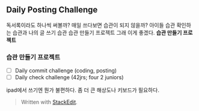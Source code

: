 ## Daily Posting Challenge
독서록이라도 하나씩 써볼까?
매일 쓰다보면 습관이 되지 않을까?
아이들 습관 확인하는 습관과
나의 글 쓰기 습관
습관 만들기 프로젝트
그래 이게 좋겠다.
**습관 만들기 프로젝트**

### 습관 만들기 프로젝트
- [ ] Daily commit challenge (coding, posting)
- [ ] Daily check challenge (42jrs; four 2 juniors)

ipad에서 쓰기엔 뭔가 불편하다.
좀 더 큰 해상도나 키보드가 필요하다.
> Written with [StackEdit](https://stackedit.io/).
<!--stackedit_data:
eyJoaXN0b3J5IjpbLTgwODE3MzI0MCwtMjAzOTAzNzY5OV19
-->